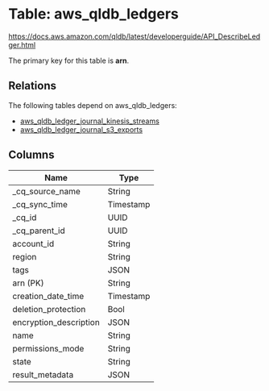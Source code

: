 # Table: aws_qldb_ledgers

https://docs.aws.amazon.com/qldb/latest/developerguide/API_DescribeLedger.html

The primary key for this table is **arn**.

## Relations

The following tables depend on aws_qldb_ledgers:
  - [aws_qldb_ledger_journal_kinesis_streams](aws_qldb_ledger_journal_kinesis_streams)
  - [aws_qldb_ledger_journal_s3_exports](aws_qldb_ledger_journal_s3_exports)

## Columns

| Name          | Type          |
| ------------- | ------------- |
|_cq_source_name|String|
|_cq_sync_time|Timestamp|
|_cq_id|UUID|
|_cq_parent_id|UUID|
|account_id|String|
|region|String|
|tags|JSON|
|arn (PK)|String|
|creation_date_time|Timestamp|
|deletion_protection|Bool|
|encryption_description|JSON|
|name|String|
|permissions_mode|String|
|state|String|
|result_metadata|JSON|